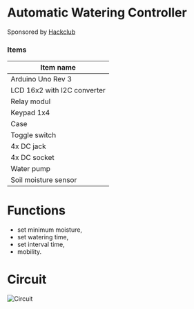 # Automatic Watering Controller
Sponsored by [Hackclub](https://hackclub.com/)

### Items

| Item name |
| ------ | 
| Arduino Uno Rev 3 |
| LCD 16x2 with I2C converter |
| Relay modul | 
| Keypad 1x4 | 
| Case | 
| Toggle switch |
| 4x DC jack |
| 4x DC socket |
| Water pump |
| Soil moisture sensor |

# Functions
 - set minimum moisture,
 - set watering time,
 - set interval time,
 - mobility.

# Circuit

![Circuit](https://i.imgur.com/d1XW8kl.png)
